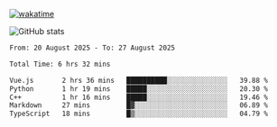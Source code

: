 [![wakatime](https://wakatime.com/badge/user/ef685785-b2de-4416-b5c6-df540c453238.svg)](https://wakatime.com/@ef685785-b2de-4416-b5c6-df540c453238)

![GitHub stats](https://github-readme-stats.vercel.app/api?username=songhahaha66)
<!--START_SECTION:waka-->

```txt
From: 20 August 2025 - To: 27 August 2025

Total Time: 6 hrs 32 mins

Vue.js       2 hrs 36 mins   ██████████░░░░░░░░░░░░░░░   39.88 %
Python       1 hr 19 mins    █████░░░░░░░░░░░░░░░░░░░░   20.30 %
C++          1 hr 16 mins    █████░░░░░░░░░░░░░░░░░░░░   19.46 %
Markdown     27 mins         █▓░░░░░░░░░░░░░░░░░░░░░░░   06.89 %
TypeScript   18 mins         █▒░░░░░░░░░░░░░░░░░░░░░░░   04.79 %
```

<!--END_SECTION:waka-->
